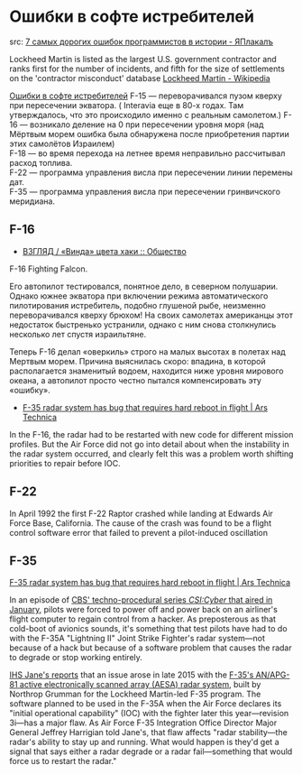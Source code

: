 # Ошибки в софте истребителей

src: [7 самых дорогих ошибок программистов в истории - ЯПлакалъ](https://www.yaplakal.com/forum2/topic2435490.html?ysclid=l87talqcg5919412661)

Lockheed Martin is listed as the largest U.S. government contractor and ranks first for the number of incidents, and fifth for the size of settlements on the 'contractor misconduct' database [Lockheed Martin - Wikipedia](https://en.wikipedia.org/wiki/Lockheed_Martin#Criticism)

[Ошибки в софте истребителей](https://www.yaplakal.com/findpost/112063890/forum2/topic2435490.html)
F-15 — переворачивался пузом кверху при пересечении экватора.  ( Interavia еще в 80-х годах. Там утверждалось, что это происходило именно с реальным самолетом.)
F-16 — возникало деление на 0 при пересечении уровня моря (над Мёртвым морем ошибка была обнаружена после приобретения партии этих самолётов Израилем)  
F-18 — во время перехода на летнее время неправильно рассчитывал расход топлива.  
F-22 — программа управления висла при пересечении линии перемены дат.  
F-35 — программа управления висла при пересечении гринвичского меридиана.

## F-16

* [ВЗГЛЯД / «Винда» цвета хаки :: Общество](https://vz.ru/society/2007/2/25/69661.html)

F-16 Fighting Fаlcon.

Его автопилот тестировался, понятное дело, в северном полушарии. Однако южнее экватора при включении режима автоматического пилотирования истребитель, подобно глушеной рыбе, неизменно переворачивался кверху брюхом! На своих самолетах американцы этот недостаток быстренько устранили, однако с ним снова столкнулись несколько лет спустя израильтяне.

Теперь F-16 делал «оверкиль» строго на малых высотах в полетах над Мертвым морем. Причина выяснилась скоро: впадина, в которой располагается знаменитый водоем, находится ниже уровня мирового океана, а автопилот просто честно пытался компенсировать эту «ошибку».

* [F-35 radar system has bug that requires hard reboot in flight | Ars Technica](https://arstechnica.com/information-technology/2016/03/f-35-radar-system-has-bug-that-requires-hard-reboot-in-flight/?comments=1&post=30801599)

In the F-16, the radar had to be restarted with new code for different mission profiles. But the Air Force did not go into detail about when the instability in the radar system occurred, and clearly felt this was a problem worth shifting priorities to repair before IOC.

## F-22

In April 1992 the first F-22 Raptor crashed while landing at Edwards Air Force Base, California. The cause of the crash was found to be a flight control software error that failed to prevent a pilot-induced oscillation

## F-35

[F-35 radar system has bug that requires hard reboot in flight | Ars Technica](https://arstechnica.com/information-technology/2016/03/f-35-radar-system-has-bug-that-requires-hard-reboot-in-flight/?comments=1&post=30801599)

In an episode of [CBS' techno-procedural series _CSI:Cyber_ that aired in January](http://arstechnica.com/the-multiverse/2016/01/say-cyber-again-ars-cringes-through-csi-cyber/), pilots were forced to power off and power back on an airliner's flight computer to regain control from a hacker. As preposterous as that cold-boot of avionics sounds, it's something that test pilots have had to do with the F-35A "Lightning II" Joint Strike Fighter's radar system—not because of a hack but because of a software problem that causes the radar to degrade or stop working entirely.

[IHS Jane's reports](http://www.janes.com/article/58561/f-35-mission-software-stability-poses-greatest-risk-to-usaf-ioc) that an issue arose in late 2015 with the [F-35's AN/APG-81 active electronically scanned array (AESA) radar system](http://www.northropgrumman.com/Capabilities/anapg81aesaradar/Pages/default.aspx), built by Northrop Grumman for the Lockheed Martin-led F-35 program. The software planned to be used in the F-35A when the Air Force declares its "initial operational capability" (IOC) with the fighter later this year—revision 3i—has a major flaw. As Air Force F-35 Integration Office Director Major General Jeffrey Harrigian told Jane's, that flaw affects "radar stability—the radar's ability to stay up and running. What would happen is they'd get a signal that says either a radar degrade or a radar fail—something that would force us to restart the radar."
